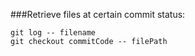 ###Retrieve files at certain commit status:
```
git log -- filename
git checkout commitCode -- filePath
```
